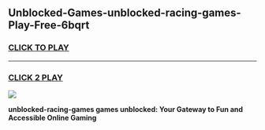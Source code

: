 
## Unblocked-Games-unblocked-racing-games-Play-Free-6bqrt
<h3>
<a href="https://premium76.site?title=unblocked-racing-games&ref=10A">CLICK TO PLAY</a></h3>
<hr>

<h3>
<a href="https://premium76.site?title=unblocked-racing-games&ref=10A">CLICK 2 PLAY</a>
  
</h3>

<a href="https://premium76.site?title=unblocked-racing-games&ref=10A"><img src="https://clearcache.store/games.png"></a>


**unblocked-racing-games games unblocked: Your Gateway to Fun and Accessible Online Gaming**
